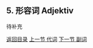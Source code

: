 ## 5. 形容词 Adjektiv

待补充



[返回目录](../README.md) [上一节 代词](4-Prononmen-代词.md) [下一节 副词](6-Adverb-副词.md)